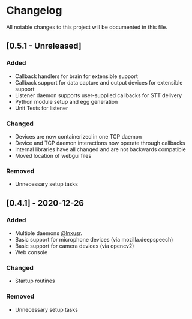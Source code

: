 # Changelog

All notable changes to this project will be documented in this file.

## [0.5.1 - Unreleased]

### Added

- Callback handlers for brain for extensible support
- Callback support for data capture and output devices for extensible support
- Listener daemon supports user-supplied callbacks for STT delivery
- Python module setup and egg generation
- Unit Tests for listener

### Changed

- Devices are now containerized in one TCP daemon
- Device and TCP daemon interactions now operate through callbacks
- Internal libraries have all changed and are not backwards compatible
- Moved location of webgui files

### Removed

- Unnecessary setup tasks


## [0.4.1] - 2020-12-26

### Added

- Multiple daemons [@lnxusr](https://github.com/lnxusr1).
- Basic support for microphone devices (via mozilla.deepspeech)
- Basic support for camera devices (via opencv2)
- Web console

### Changed

- Startup routines

### Removed

- Unnecessary setup tasks
